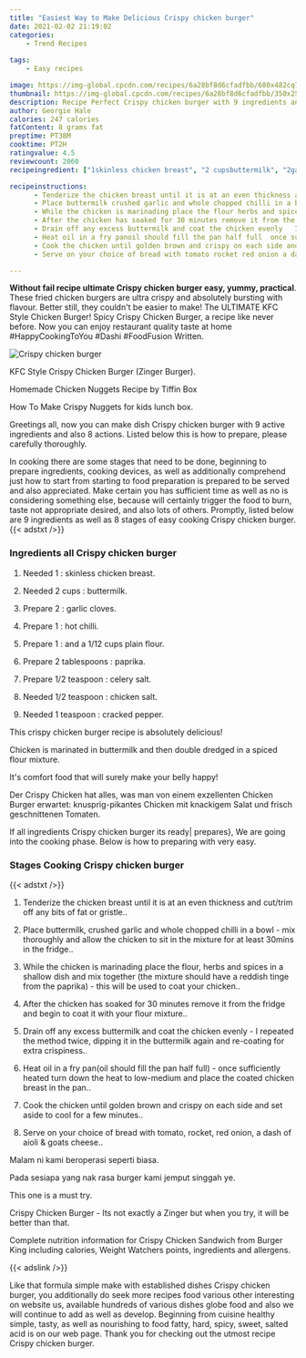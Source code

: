```yaml
---
title: "Easiest Way to Make Delicious Crispy chicken burger"
date: 2021-02-02 21:19:02
categories:
    - Trend Recipes
    
tags:
    - Easy recipes

image: https://img-global.cpcdn.com/recipes/6a28bf8d6cfadfbb/680x482cq70/crispy-chicken-burger-recipe-main-photo.jpg
thumbnail: https://img-global.cpcdn.com/recipes/6a28bf8d6cfadfbb/350x250cq70/crispy-chicken-burger-recipe-main-photo.jpg
description: Recipe Perfect Crispy chicken burger with 9 ingredients and 8 stages of easy cooking.
author: Georgie Hale
calories: 247 calories
fatContent: 8 grams fat
preptime: PT38M
cooktime: PT2H
ratingvalue: 4.5
reviewcount: 2060
recipeingredient: ["1skinless chicken breast", "2 cupsbuttermilk", "2garlic cloves", "1hot chilli", "1and a 112 cups plain flour", "2 tablespoonspaprika", "1/2 teaspooncelery salt", "1/2 teaspoonchicken salt", "1 teaspooncracked pepper"]

recipeinstructions: 
      - Tenderize the chicken breast until it is at an even thickness and cuttrim off any bits of fat or gristle 
      - Place buttermilk crushed garlic and whole chopped chilli in a bowl  mix thoroughly and allow the chicken to sit in the mixture for at least 30mins in the fridge 
      - While the chicken is marinading place the flour herbs and spices in a shallow dish and mix together the mixture should have a reddish tinge from the paprika  this will be used to coat your chicken 
      - After the chicken has soaked for 30 minutes remove it from the fridge and begin to coat it with your flour mixture 
      - Drain off any excess buttermilk and coat the chicken evenly   I repeated the method twice dipping it in the buttermilk again and recoating for extra crispiness 
      - Heat oil in a fry panoil should fill the pan half full  once sufficiently heated turn down the heat to lowmedium and place the coated chicken breast in the pan 
      - Cook the chicken until golden brown and crispy on each side and set aside to cool for a few minutes 
      - Serve on your choice of bread with tomato rocket red onion a dash of aioli  goats cheese

---
```




**Without fail recipe ultimate Crispy chicken burger easy, yummy, practical**. These fried chicken burgers are ultra crispy and absolutely bursting with flavour. Better still, they couldn&#39;t be easier to make! The ULTIMATE KFC Style Chicken Burger! Spicy Crispy Chicken Burger, a recipe like never before. Now you can enjoy restaurant quality taste at home #HappyCookingToYou #Dashi #FoodFusion Written.


![Crispy chicken burger](https://img-global.cpcdn.com/recipes/6a28bf8d6cfadfbb/680x482cq70/crispy-chicken-burger-recipe-main-photo.jpg "Crispy chicken burger")



KFC Style Crispy Chicken Burger (Zinger Burger).

Homemade Chicken Nuggets Recipe by Tiffin Box

How To Make Crispy Nuggets for kids lunch box.


Greetings all, now you can make dish Crispy chicken burger with 9 active ingredients and also 8 actions. Listed below this is how to prepare, please carefully thoroughly.

In cooking there are some stages that need to be done, beginning to prepare ingredients, cooking devices, as well as additionally comprehend just how to start from starting to food preparation is prepared to be served and also appreciated. Make certain you has sufficient time as well as no is considering something else, because will certainly trigger the food to burn, taste not appropriate desired, and also lots of others. Promptly, listed below are 9 ingredients as well as 8 stages of easy cooking Crispy chicken burger.
{{< adstxt />}}

### Ingredients all Crispy chicken burger


1. Needed 1 : skinless chicken breast.

1. Needed 2 cups : buttermilk.

1. Prepare 2 : garlic cloves.

1. Prepare 1 : hot chilli.

1. Prepare 1 : and a 1/12 cups plain flour.

1. Prepare 2 tablespoons : paprika.

1. Prepare 1/2 teaspoon : celery salt.

1. Needed 1/2 teaspoon : chicken salt.

1. Needed 1 teaspoon : cracked pepper.


This crispy chicken burger recipe is absolutely delicious!

Chicken is marinated in buttermilk and then double dredged in a spiced flour mixture.

It&#39;s comfort food that will surely make your belly happy!

Der Crispy Chicken hat alles, was man von einem exzellenten Chicken Burger erwartet: knusprig-pikantes Chicken mit knackigem Salat und frisch geschnittenen Tomaten.


If all ingredients Crispy chicken burger its ready| prepares}, We are going into the cooking phase. Below is how to preparing with very easy.

### Stages Cooking Crispy chicken burger

{{< adstxt />}}


1. Tenderize the chicken breast until it is at an even thickness and cut/trim off any bits of fat or gristle..



1. Place buttermilk, crushed garlic and whole chopped chilli in a bowl - mix thoroughly and allow the chicken to sit in the mixture for at least 30mins in the fridge..



1. While the chicken is marinading place the flour, herbs and spices in a shallow dish and mix together (the mixture should have a reddish tinge from the paprika) - this will be used to coat your chicken..



1. After the chicken has soaked for 30 minutes remove it from the fridge and begin to coat it with your flour mixture..



1. Drain off any excess buttermilk and coat the chicken evenly -  I repeated the method twice, dipping it in the buttermilk again and re-coating for extra crispiness..



1. Heat oil in a fry pan(oil should fill the pan half full) - once sufficiently heated turn down the heat to low-medium and place the coated chicken breast in the pan..



1. Cook the chicken until golden brown and crispy on each side and set aside to cool for a few minutes..



1. Serve on your choice of bread with tomato, rocket, red onion, a dash of aioli &amp; goats cheese..




Malam ni kami beroperasi seperti biasa.

Pada sesiapa yang nak rasa burger kami jemput singgah ye.

This one is a must try.

Crispy Chicken Burger - Its not exactly a Zinger but when you try, it will be better than that.

Complete nutrition information for Crispy Chicken Sandwich from Burger King including calories, Weight Watchers points, ingredients and allergens.


{{< adslink />}}

Like that formula simple make with established dishes Crispy chicken burger, you additionally do seek more recipes food various other interesting on website us, available hundreds of various dishes globe food and also we will continue to add as well as develop. Beginning from cuisine healthy simple, tasty, as well as nourishing to food fatty, hard, spicy, sweet, salted acid is on our web page. Thank you for checking out the utmost recipe Crispy chicken burger.
